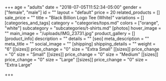 +++
age = "adults"
date = "2018-07-05T11:52:34-05:00"
gender = ["female", "male"]
id = ""
layout = "default"
price = 20
related_products = []
sale_price = ""
title = "Black Billion Logo Tee (White)"
variations = []
[categories_and_tags]
category = "categories/tops.md"
colors = ["orange", "white"]
subcategory = "subcategories/t-shirts.md"
[photos]
hover_image = ""
main_image = "/uploads/IMG_23731.jpg"
product_gallery = []
[product_info]
description = ""
details = ""
[seo]
meta_description = ""
meta_title = ""
social_image = ""
[shipping]
shipping_details = ""
weight = "6"
[[sizes]]
price_change = "0"
size = "Extra Small"
[[sizes]]
price_change = "0"
size = "Small"
[[sizes]]
price_change = "0"
size = "Medium"
[[sizes]]
price_change = "0"
size = "Large"
[[sizes]]
price_change = "0"
size = "Extra Large"

+++
